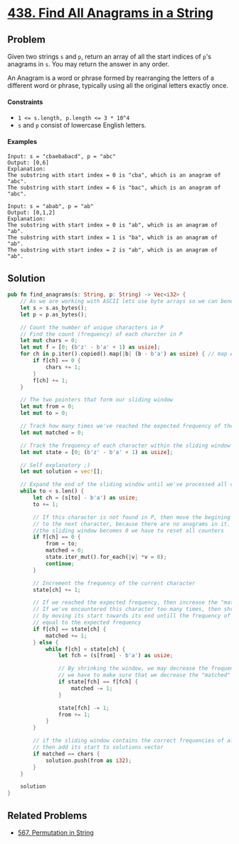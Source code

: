 # [438. Find All Anagrams in a String](https://leetcode.com/problems/find-all-anagrams-in-a-string/)

## Problem

Given two strings `s` and `p`, return an array of all the start indices of `p`'s
anagrams in `s`. You may return the answer in any order.

An Anagram is a word or phrase formed by rearranging the letters of a different
word or phrase, typically using all the original letters exactly once.

#### Constraints

* `1 <= s.length, p.length <= 3 * 10^4`
* `s` and `p` consist of lowercase English letters.

#### Examples

```text
Input: s = "cbaebabacd", p = "abc"
Output: [0,6]
Explanation:
The substring with start index = 0 is "cba", which is an anagram of "abc".
The substring with start index = 6 is "bac", which is an anagram of "abc".
```

```text
Input: s = "abab", p = "ab"
Output: [0,1,2]
Explanation:
The substring with start index = 0 is "ab", which is an anagram of "ab".
The substring with start index = 1 is "ba", which is an anagram of "ab".
The substring with start index = 2 is "ab", which is an anagram of "ab".
```

## Solution

```rust
pub fn find_anagrams(s: String, p: String) -> Vec<i32> {
    // As we are working with ASCII lets use byte arrays so we can benefit from direct indexing
    let s = s.as_bytes();
    let p = p.as_bytes();

    // Count the number of unique characters in P
    // Find the count (frequency) of each charcter in P
    let mut chars = 0;
    let mut f = [0; (b'z' - b'a' + 1) as usize];
    for ch in p.iter().copied().map(|b| (b - b'a') as usize) { // map ASCII to 0-based numbers
        if f[ch] == 0 {
            chars += 1;
        }
        f[ch] += 1;
    }

    // The two pointers that form our sliding window
    let mut from = 0;
    let mut to = 0;

    // Track how many times we've reached the expected frequency of the unique characters within the sliding window
    let mut matched = 0;

    // Track the frequency of each character within the sliding window
    let mut state = [0; (b'z' - b'a' + 1) as usize];

    // Self explanatory ;)
    let mut solution = vec![];

    // Expand the end of the sliding window until we've processed all characters in S
    while to < s.len() {
        let ch = (s[to] - b'a') as usize;
        to += 1;

        // If this character is not found in P, then move the begining of the sliding window
        // to the next character, because there are no anagrams in it. And because the length of
        //the sliding window becomes 0 we have to reset all counters
        if f[ch] == 0 {
            from = to;
            matched = 0;
            state.iter_mut().for_each(|v| *v = 0);
            continue;
        }

        // Increment the frequency of the current character
        state[ch] += 1;

        // If we reached the expected frequency, then increase the "matched" counter
        // If we've encountered this character too many times, then shrink the sliding window
        // by moving its start towards its end untill the frequency of the current char becomes 
        // equal to the expected frequency
        if f[ch] == state[ch] {
            matched += 1;
        } else {
            while f[ch] < state[ch] {
                let fch = (s[from] - b'a') as usize;

                // By shrinking the window, we may decrease the frequency of some other characters, so 
                // we have to make sure that we decrease the "matched" counter if needed
                if state[fch] == f[fch] {
                    matched -= 1;
                }

                state[fch] -= 1;
                from += 1;
            }
        }

        // if the sliding window contains the correct frequencies of all characters in P, 
        // then add its start to solutions vector
        if matched == chars {
            solution.push(from as i32);
        }
    }

    solution
}
```

## Related Problems

* [567. Permutation in String](500%20-%20599/567%20-%20Permutation%20in%20String.md)